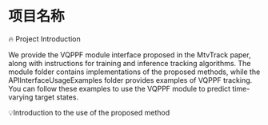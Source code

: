 # 项目名称

:fire: Project Introduction  

We provide the VQPPF module interface proposed in the MtvTrack paper, along with instructions for training and inference tracking algorithms. The module folder contains implementations of the proposed methods, while the APIInterfaceUsageExamples folder provides examples of VQPPF tracking. You can follow these examples to use the VQPPF module to predict time-varying target states.  

:bulb:Introduction to the use of the proposed method

